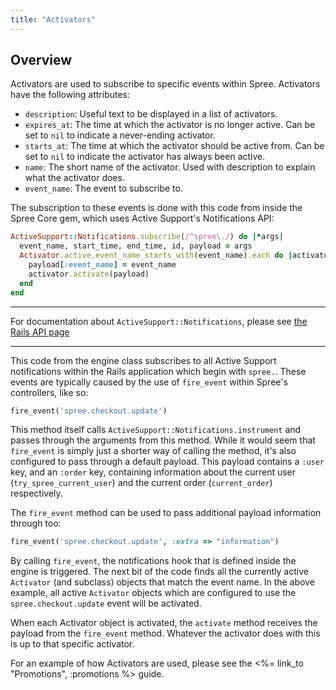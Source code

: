 ```yaml
---
title: "Activators"
---
```


## Overview

Activators are used to subscribe to specific events within Spree. Activators
have the following attributes:

* `description`: Useful text to be displayed in a list of activators.
* `expires_at`: The time at which the activator is no longer active. Can be set
  to `nil` to indicate a never-ending activator.
* `starts_at`: The time at which the activator should be active from. Can be set
  to `nil` to indicate the activator has always been active.
* `name`: The short name of the activator. Used with description to explain what
  the activator does.
* `event_name`: The event to subscribe to.

The subscription to these events is done with this code from inside the Spree
Core gem, which uses Active Support's Notifications API:

```ruby
ActiveSupport::Notifications.subscribe(/^spree\./) do |*args|
  event_name, start_time, end_time, id, payload = args
  Activator.active.event_name_starts_with(event_name).each do |activator|
    payload[:event_name] = event_name
    activator.activate(payload)
  end
end
```

***
For documentation about `ActiveSupport::Notifications`, please see [the Rails
API page](http://api.rubyonrails.org/classes/ActiveSupport/Notifications.html)
***

This code from the engine class subscribes to all Active Support notifications
within the Rails application which begin with `spree.`. These events are
typically caused by the use of `fire_event` within Spree's controllers, like so:

```ruby
fire_event('spree.checkout.update')
```

This method itself calls `ActiveSupport::Notifications.instrument` and passes
through the arguments from this method. While it would seem that `fire_event` is
simply just a shorter way of calling the method, it's also configured to pass
through a default payload. This payload contains a `:user` key, and an `:order` key,
containing information about the current user (`try_spree_current_user`) and the
current order (`current_order`) respectively.

The `fire_event` method can be used to pass additional payload information
through too:

```ruby
fire_event('spree.checkout.update', :extra => "information")
```

By calling `fire_event`, the notifications hook that is defined inside the
engine is triggered. The next bit of the code finds all the currently active
`Activator` (and subclass) objects that match the event name. In the above
example, all active `Activator` objects which are configured to use the
`spree.checkout.update` event will be activated.

When each Activator object is activated, the `activate` method receives the
payload from the `fire_event` method. Whatever the activator does with this is
up to that specific activator.

For an example of how Activators are used, please see the
<%= link_to "Promotions", :promotions %> guide.
